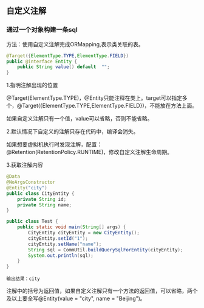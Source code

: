## 自定义注解

### 通过一个对象构建一条sql

方法：使用自定义注解完成ORMapping,表示类关联的表。

```java
@Target({ElementType.TYPE,ElementType.FIELD})
public @interface Entity {
    public String value() default  "";
}
```

1.指明注解出现的位置

@Target(ElementType.TYPE)，@Entity只能注释在类上。target可以指定多个，@Target({ElementType.TYPE,ElementType.FIELD})，不能放在方法上面。

如果自定义注解只有一个值，value可以省略，否则不能省略。

2.默认情况下自定义的注解只存在代码中，编译会消失。

如果想要虚拟机执行时发现注解，配置：@Retention(RetentionPolicy.RUNTIME)，修改自定义注解生命周期。

3.获取注解内容

```java
@Data
@NoArgsConstructor
@Entity("city")
public class CityEntity {
    private String id;
    private String name;
}

public class Test {
    public static void main(String[] args) {
        CityEntity cityEntity = new CityEntity();
        cityEntity.setId("1");
        cityEntity.setName("name");
        String sql = CommUtil.buildQuerySqlForEntity(cityEntity);
        System.out.println(sql);
    }
}
```

```
输出结果：city
```

注解中的括号为返回值，如果自定义注解只有一个方法的返回值，可以省略，两个及以上要全写@Entity(value = "city", name = "Beijing")。